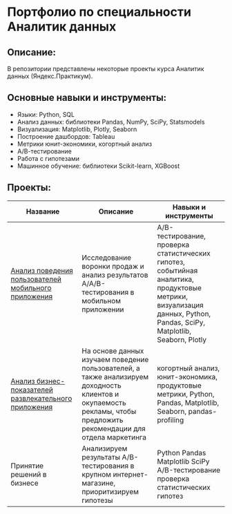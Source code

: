 # Портфолио по специальности Аналитик данных

## Описание:
В репозитории представлены некоторые проекты курса Аналитик данных (Яндекс.Практикум).

## Основные навыки и инструменты:
* Языки: Python, SQL
* Анализ данных: библиотеки Pandas, NumPy, SciPy, Statsmodels
* Визуализация: Matplotlib, Plotly, Seaborn
* Построение дашбордов: Tableau
* Метрики юнит-экономики, когортный анализ
* А/В-тестирование
* Работа с гипотезами
* Машинное обучение: библиотеки Scikit-learn, XGBoost

## Проекты:
| Название	                                    | Описание	                                 | Навыки и инструменты
|-------------------------------------------------------|--------------------------------------------|-------------------------------------------|
| [Анализ поведения пользователей мобильного приложения](https://github.com/zvbarev/Portfolio/tree/main/Mob_app_AAB_tests)	| Исследование воронки продаж и анализ результатов A/A/B-тестирования в мобильном приложении	| A/B-тестирование, проверка статистических гипотез, событийная аналитика, продуктовые метрики,  визуализация данных, Python, Pandas, SciPy, Matplotlib, Seaborn, Plotly
| [Анализ бизнес-показателей развлекательного приложения](https://github.com/zvbarev/Portfolio/tree/main/Unit_econ_cohort_ads)	| На основе данных изучаем поведение пользователей, а также анализируем доходность клиентов и окупаемость рекламы, чтобы предложить рекомендации для отдела маркетинга | когортный анализ, юнит-экономика, продуктовые метрики, Python, Pandas, Matplotlib, Seaborn, pandas-profiling 
| Принятие решений в бизнесе	| Анализируем результаты A/B-тестирования в крупном интернет-магазине, приоритизируем гипотезы	| Python Pandas Matplotlib SciPy A/B-тестирование проверка статистических гипотез

